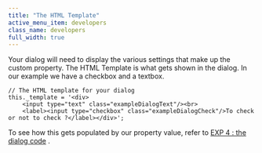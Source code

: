 ```yaml
---
title: "The HTML Template"
active_menu_item: developers
class_name: developers
full_width: true
---
```



Your dialog will need to display the various settings that make up the custom property. The HTML Template is what gets shown in the dialog. In our example we have a checkbox and a textbox.

    // The HTML template for your dialog
    this._template = '<div>
        <input type="text" class="exampleDialogText"/><br>
        <label><input type="checkbox" class="exampleDialogCheck"/>To check or not to check ?</label></div>';
   

To see how this gets populated by our property value, refer to [EXP 4 : the dialog code](exp-4-the-dialog-code) .

